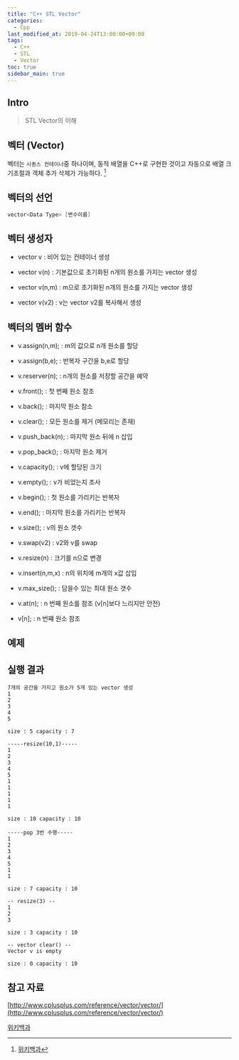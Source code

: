 ```yaml
---
title: "C++ STL Vector"
categories: 
  - Cpp
last_modified_at: 2019-04-24T13:00:00+09:00
tags: 
  - C++
  - STL
  - Vector
toc: true
sidebar_main: true
---
```


## Intro

> STL Vector의 이해


## 벡터 (Vector)

벡터는 `시퀀스 컨테이너`중 하나이며, 동적 배열을 C++로 구현한 것이고 자동으로 배열 크기조절과 객체 추가 삭제가 가능하다. [^1]

[^1]:[위키백과](https://ko.wikipedia.org/wiki/%EB%B2%A1%ED%84%B0_(STL)) 

## 벡터의 선언

```cpp
vector<Data Type> [변수이름]
```

## 벡터 생성자

* vector<T> v : 비어 있는 컨테이너 생성
    
* vector<T> v(n) : 기본값으로 초기화된 n개의 원소를 가지는 vector 생성
    
* vector<T> v(n,m) : m으로 초기화된 n개의 원소를 가지는 vector 생성

* vector<T> v(v2) : v는 vector v2를 복사해서 생성
    


## 벡터의 멤버 함수

* v.assign(n,m); : m의 값으로 n개 원소를 할당

* v.assign(b,e); : 반복자 구간을 b,e로 할당

* v.reserver(n); : n개의 원소를 저장할 공간을 예약

* v.front(); : 첫 번째 원소 참조

* v.back(); : 마지막 원소 참소

* v.clear(); : 모든 원소를 제거 (메모리는 존재)

* v.push_back(n); : 마지막 원소 뒤에 n 삽입

* v.pop_back(); : 마지막 원소 제거

* v.capacity(); : v에 할당된 크기

* v.empty(); : v가 비었는지 조사

* v.begin(); : 첫 원소를 가리키는 반복자

* v.end(); : 마지막 원소를 가리키는 반복자

* v.size(); : v의 원소 갯수

* v.swap(v2) : v2와 v를 swap

* v.resize(n) : 크기를 n으로 변경

* v.insert(n,m,x) : n의 위치에 m개의 x값 삽입

* v.max_size(); : 담을수 있는 최대 원소 갯수

* v.at(n); : n 번째 원소를 참조 (v[n]보다 느리지만 안전)

* v[n]; : n 번쨰 원소 참조

## 예제

<script src="https://gist.github.com/lesslate/a5f9bc6aafe314e2c0aded446e9c9bd8.js"></script>

## 실행 결과

```
7개의 공간을 가지고 원소가 5개 있는 vector 생성
1
2
3
4
5

size : 5 capacity : 7

-----resize(10,1)-----
1
2
3
4
5
1
1
1
1
1

size : 10 capacity : 10

-----pop 3번 수행-----
1
2
3
4
5
1
1

size : 7 capacity : 10

-- resize(3) --
1
2
3

size : 3 capacity : 10

-- vector clear() --
Vector v is empty

size : 0 capacity : 10

```


## 참고 자료

[http://www.cplusplus.com/reference/vector/vector/](http://www.cplusplus.com/reference/vector/vector/)

[위키백과](https://ko.wikipedia.org/wiki/%EB%B2%A1%ED%84%B0_(STL))